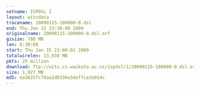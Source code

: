 ```yaml
---
setname: ISPDSL I
layout: witsdata
tracename: 20090115-100000-0.dsl
end: Thu Jan 15 23:30:00 2009
originalname: 20090115-100000-0.dsl.erf
gzsize: 788 MB
len: 0:30:00
start: Thu Jan 15 23:00:01 2009
totalwirelen: 13,830 MB
pkts: 25 million
download: ftp://wits.cs.waikato.ac.nz/ispdsl/1/20090115-100000-0.dsl.erf.gz
size: 1,927 MB
md5: ea36257c78aa1d8336e3deffce2e014c
---
```

